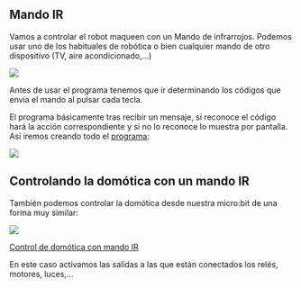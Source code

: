## Mando IR

Vamos a controlar el robot maqueen con un Mando de infrarrojos. Podemos usar uno de los habituales de robótica o bien cualquier mando de otro dispositivo (TV, aire acondicionado,...)

![](Mando-a-distancia-IR.jpg)

Antes de usar el programa tenemos que ir determinando los códigos que envía el mando al pulsar cada tecla.

El programa básicamente tras recibir un mensaje, si reconoce el código hará la acción correspondiente y si no lo reconoce lo muestra por pantalla. Así iremos creando todo el [programa](https://makecode.microbit.org/_0tXKuiF28PDg):

![](mandoIR_maqueen.png)

## Controlando la domótica con un mando IR

También podemos controlar la domótica desde nuestra micro:bit de una forma muy similar:

![](Domotica_mandoIR.png)

[Control de domótica con mando IR](https://makecode.microbit.org/_gkyDj7Ww4fJV)

En este caso activamos las salidas a las que están conectados los relés, motores, luces,...

